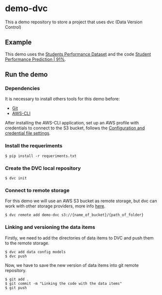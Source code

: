 # demo-dvc
This a demo repository to store a project that uses dvc (Data Version Control)

## Example

This demo uses the [Students Performance Dataset](https://www.kaggle.com/datasets/rabieelkharoua/students-performance-dataset) and the code [Student Performance Prediction | 91%](https://www.kaggle.com/code/muhammadmagistra/student-performance-prediction-91).

## Run the demo

### Dependencies
It is necessary to install others tools for this demo before:
* [Git](https://git-scm.com/book/en/v2/Getting-Started-Installing-Git)
* [AWS-CLI](https://docs.aws.amazon.com/cli/latest/userguide/getting-started-install.html)

After installing the AWS-CLI application, set up an AWS profile with credentials to connect to the S3 bucket, follows the [Configuration and credential file settings](https://docs.aws.amazon.com/cli/latest/userguide/cli-configure-files.html).

### Install the requeriments

```shell
$ pip install -r requeriments.txt
```

### Create the DVC local repository

```shell
$ dvc init
```

### Connect to remote storage
For this demo we will use an AWS S3 bucket as remote storage, but dvc can work with other storage providers, more info [here](https://dvc.org/doc/user-guide/data-management/remote-storage).

```shell
$ dvc remote add demo-dvc s3://{name_of_bucket}/{path_of_folder}
```

### Linking and versioning the data items
Firstly, we need to add the directories of data items to DVC and push them to the remote storage.

```shell
$ dvc add data config models
$ dvc push
```

Now, we have to save the new version of data items into git remote repository.

```shell
$ git add .
$ git commit -m "Linking the code with the data items"
$ git push
```
